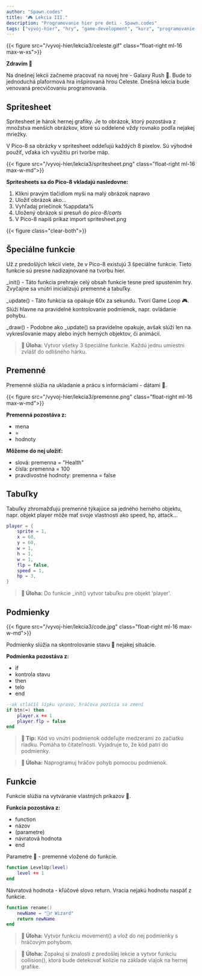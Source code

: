 ```yaml
---
author: "Spawn.codes"
title: "🎮 Lekcia III."
description: "Programovanie hier pre deti - Spawn.codes"
tags: ["vývoj-hier", "hry", "game-development", "kurz", "programovanie-hier", "programovanie-pre-deti"]
---
```


{{< figure src="/vyvoj-hier/lekcia3/celeste.gif" class="float-right ml-16 max-w-xs">}}

**Zdravím 👋**

Na dnešnej lekcii začneme pracovať na novej hre - <span class="font-semibold text-lg text-slate-800 text-center max-w-sm mx-1 rounded-md px-2 py-1 bg-gradient-to-r from-indigo-200 via-red-200 to-yellow-100 shadow-md shadow-indigo-600">Galaxy Rush 🌌</span>. Bude to jednoduchá plaformová hra inšpirovaná hrou <span class="font-semibold text-lg text-slate-800 text-center max-w-sm mx-1 rounded-md px-2 py-1 bg-gradient-to-r from-indigo-200 via-red-200 to-yellow-100 shadow-md shadow-indigo-600">Celeste</span>. Dnešná lekcia bude venovaná precvičovaniu programovania.

## Spritesheet
Spritesheet je hárok hernej grafiky. Je to obrázok, ktorý pozostáva z množstva menších obrázkov, ktoré sú oddelené vždy rovnako podľa nejakej mriežky.

V Pico-8 sa obrázky v spritesheet oddeľujú každých 8 pixelov. Sú výhodné použiť, vďaka ich využitiu pri tvorbe máp.

{{< figure src="/vyvoj-hier/lekcia3/spritesheet.png" class="float-right ml-16 max-w-md">}}

**Spritesheets sa do Pico-8 vkladajú nasledovne:**
1. Klikni pravým tlačidlom myši na malý obrázok napravo
2. Uložiť obrázok ako...
3. Vyhľadaj priečinok %appdata%
4. Uložený obrázok si presuň do *pico-8/carts*
5. V Pico-8 napíš príkaz <span class="font-mono text-slate-400 text-center max-w-sm mx-1 rounded-md px-2 py-1 bg-slate-800">import spritesheet.png</span>

{{< figure class="clear-both">}}

## Špeciálne funkcie
Už z predošlých lekcií viete, že v Pico-8 existujú 3 špeciálne funkcie. Tieto funkcie sú presne nadizajnované na tvorbu hier.

<span class="font-mono text-slate-400 text-center max-w-sm mx-1 rounded-md px-2 py-1 bg-slate-800">_init()</span> - Táto funkcia prehraje celý obsah funkcie tesne pred spustením hry. Zvyčajne sa vnútri inicializujú premenné a tabuľky.

<span class="font-mono text-slate-400 text-center max-w-sm mx-1 rounded-md px-2 py-1 bg-slate-800">_update()</span> - Táto funkcia sa opakuje 60x za sekundu. Tvorí <span class="font-semibold text-lg text-slate-800 text-center max-w-sm mx-1 rounded-md px-2 py-1 bg-gradient-to-r from-indigo-200 via-red-200 to-yellow-100 shadow-md shadow-indigo-600">Game Loop 🎮</span>. Slúži hlavne na pravidelné kontrolovanie podmienok, napr. ovládanie pohybu.

<span class="font-mono text-slate-400 text-center max-w-sm mx-1 rounded-md px-2 py-1 bg-slate-800">_draw()</span> - Podobne ako <span class="font-mono text-slate-400 text-center max-w-sm mx-1 rounded-md px-2 py-1 bg-slate-800">_update()</span> sa pravidelne opakuje, avšak slúži len na vykresľovanie mapy alebo iných herných objektov, či animácií.

> **🔰 Úloha:** Vytvor všetky 3 špeciálne funkcie. Každú jednu umiestni zvlášť do odlišného hárku.

## Premenné
Premenné slúžia na ukladanie a prácu s informáciami - <span class="font-semibold text-lg text-slate-800 text-center max-w-sm mx-1 rounded-md px-2 py-1 bg-gradient-to-r from-indigo-200 via-red-200 to-yellow-100 shadow-md shadow-indigo-600">dátami 🔢</span>.

{{< figure src="/vyvoj-hier/lekcia3/premenne.png" class="float-right ml-16 max-w-md">}}

**Premenná pozostáva z:**
- mena
- =
- hodnoty

**Môžeme do nej uložiť:**
- slová: <span class="font-mono text-slate-400 text-center max-w-sm mx-1 rounded-md px-2 py-1 bg-slate-800">premenna = "Health"</span>
- čísla: <span class="font-mono text-slate-400 text-center max-w-sm mx-1 rounded-md px-2 py-1 bg-slate-800">premenna = 100</span>
- pravdivostné hodnoty: <span class="font-mono text-slate-400 text-center max-w-sm mx-1 rounded-md px-2 py-1 bg-slate-800">premenna = false</span>

## Tabuľky
Tabuľky zhromažďujú premenné týkajúce sa jedného herného objektu, napr. objekt <span class="font-mono text-slate-400 text-center max-w-sm mx-1 rounded-md px-2 py-1 bg-slate-800">player</span> môže mať svoje vlastnosti ako <span class="font-mono text-slate-400 text-center max-w-sm mx-1 rounded-md px-2 py-1 bg-slate-800">speed, hp, attack</span>...

```Lua
player = {
    sprite = 1,
    x = 60,
    y = 60,
    w = 1,
    h = 1,
    w = 1,
    flp = false,
    speed = 1,
    hp = 3,
}
```

> **🔰 Úloha:** Do funkcie _init() vytvor tabuľku pre objekt 'player'.

## Podmienky

{{< figure src="/vyvoj-hier/lekcia3/code.jpg" class="float-right ml-16 max-w-md">}}

Podmienky slúžia na skontrolovanie <span class="font-semibold text-lg text-slate-800 text-center max-w-sm mx-1 rounded-md px-2 py-1 bg-gradient-to-r from-indigo-200 via-red-200 to-yellow-100 shadow-md shadow-indigo-600">stavu 💨</span> nejakej situácie.

**Podmienka pozostáva z:**
- if
- kontrola stavu
- then
- telo
- end

```Lua
--ak stlačíš šípku vpravo, hráčova pozícia sa zmení
if btn(➡️) then
    player.x += 1
    player.flp = false
end
```
> **🎈 Tip:** Kód vo vnútri podmienok oddeľujte medzerami zo začiatku riadku. Pomáha to čitateľnosti. Vyjadruje to, že kód patrí do podmienky.

> **🔰 Úloha:** Naprogramuj hráčov pohyb pomocou podmienok.

## Funkcie
Funkcie slúžia na vytváranie <span class="font-semibold text-lg text-slate-800 text-center max-w-sm mx-1 rounded-md px-2 py-1 bg-gradient-to-r from-indigo-200 via-red-200 to-yellow-100 shadow-md shadow-indigo-600">vlastných príkazov 🔧</span>.

**Funkcia pozostáva z:**
- function
- názov
- (parametre)
- návratová hodnota 
- end

<span class="font-semibold text-lg text-slate-800 text-center max-w-sm mx-1 rounded-md px-2 py-1 bg-gradient-to-r from-indigo-200 via-red-200 to-yellow-100 shadow-md shadow-indigo-600">Parametre 📐</span> - premenné vložené do funkcie.

```Lua
function LevelUp(level)
    level += 1
end
```

<span class="font-semibold text-lg text-slate-800 text-center max-w-sm mx-1 rounded-md px-2 py-1 bg-gradient-to-r from-indigo-200 via-red-200 to-yellow-100 shadow-md shadow-indigo-600">Návratová hodnota</span> - kľúčové slovo <span class="font-mono text-slate-400 text-center max-w-sm mx-1 rounded-md px-2 py-1 bg-slate-800">return</span>. Vracia nejakú hodnotu naspäť z funkcie.

```Lua
function rename()
    newName = "🧙‍♂️ Wizard"
    return newName
end
```

> **🔰 Úloha:** Vytvor funkciu movement() a vlož do nej podmienky s hráčovým pohybom.

> **🔰 Úloha:** Zopakuj si znalosti z predošlej lekcie a vytvor funkciu collision(), ktorá bude detekovať kolízie na základe vlajok na hernej grafike.